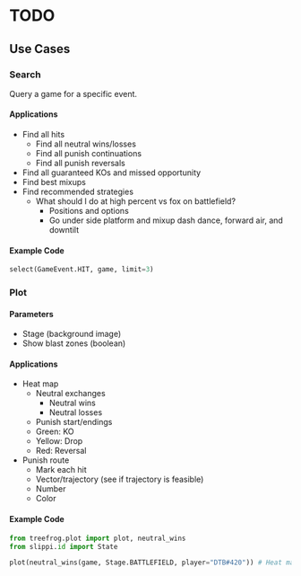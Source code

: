# TODO

## Use Cases

### Search

Query a game for a specific event.

#### Applications

- Find all hits
  - Find all neutral wins/losses
  - Find all punish continuations
  - Find all punish reversals
- Find all guaranteed KOs and missed opportunity
- Find best mixups
- Find recommended strategies
  - What should I do at high percent vs fox on battlefield?
    - Positions and options
    - Go under side platform and mixup dash dance, forward air, and downtilt

#### Example Code

```python
select(GameEvent.HIT, game, limit=3)
```

### Plot

#### Parameters

- Stage (background image)
- Show blast zones (boolean)

#### Applications

- Heat map
  - Neutral exchanges
    - Neutral wins
    - Neutral losses
  - Punish start/endings
  - Green: KO
  - Yellow: Drop
  - Red: Reversal
- Punish route
  - Mark each hit
  - Vector/trajectory (see if trajectory is feasible)
  - Number
  - Color

#### Example Code

```python
from treefrog.plot import plot, neutral_wins
from slippi.id import State

plot(neutral_wins(game, Stage.BATTLEFIELD, player="DTB#420")) # Heat map
```
